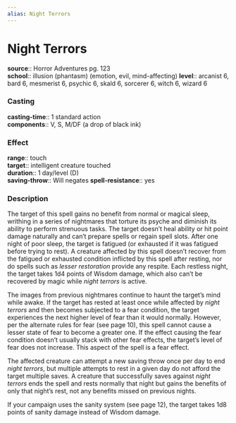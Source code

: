 ```yaml
---
alias: Night Terrors
---
```


# Night Terrors 

**source**:: Horror Adventures pg. 123  
**school**:: illusion (phantasm) (emotion, evil, mind-affecting)
**level**:: arcanist 6, bard 6, mesmerist 6, psychic 6, skald 6, sorcerer 6, witch 6, wizard 6

### Casting 

**casting-time**:: 1 standard action  
**components**:: V, S, M/DF (a drop of black ink)

### Effect 

**range**:: touch  
**target**:: intelligent creature touched  
**duration**:: 1 day/level (D)  
**saving-throw**:: Will negates
**spell-resistance**:: yes

### Description 

The target of this spell gains no benefit from normal or magical sleep, writhing in a series of nightmares that torture its psyche and diminish its ability to perform strenuous tasks. The target doesn’t heal ability or hit point damage naturally and can’t prepare spells or regain spell slots. After one night of poor sleep, the target is fatigued (or exhausted if it was fatigued before trying to rest). A creature affected by this spell doesn’t recover from the fatigued or exhausted condition inflicted by this spell after resting, nor do spells such as *lesser restoration* provide any respite. Each restless night, the target takes 1d4 points of Wisdom damage, which also can’t be recovered by magic while *night terrors* is active.  
  
The images from previous nightmares continue to haunt the target’s mind while awake. If the target has rested at least once while affected by *night terrors* and then becomes subjected to a fear condition, the target experiences the next higher level of fear than it would normally. However, per the alternate rules for fear (see page 10), this spell cannot cause a lesser state of fear to become a greater one. If the effect causing the fear condition doesn’t usually stack with other fear effects, the target’s level of fear does not increase. This aspect of the spell is a fear effect.  
  
The affected creature can attempt a new saving throw once per day to end *night terrors*, but multiple attempts to rest in a given day do not afford the target multiple saves. A creature that successfully saves against *night terrors* ends the spell and rests normally that night but gains the benefits of only that night’s rest, not any benefits missed on previous nights.  
  
If your campaign uses the sanity system (see page 12), the target takes 1d8 points of sanity damage instead of Wisdom damage.
